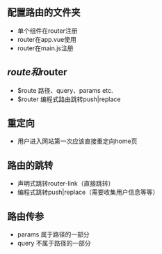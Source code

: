 ## 配置路由的文件夹
- 单个组件在router注册
- router在app.vue使用
- router在main.js注册

## $route和$router
- $route 路径、query、params etc.
- $router 编程式路由跳转push|replace

## 重定向
- 用户进入网站第一次应该直接重定向home页

## 路由的跳转
- 声明式跳转router-link（直接跳转）
- 编程式跳转push|replace（需要收集用户信息等等）

## 路由传参
- params 属于路径的一部分
- query 不属于路径的一部分
